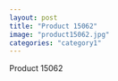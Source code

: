 ```yaml
---
layout: post
title: "Product 15062"
image: "product15062.jpg"
categories: "category1"
---
```

Product 15062
